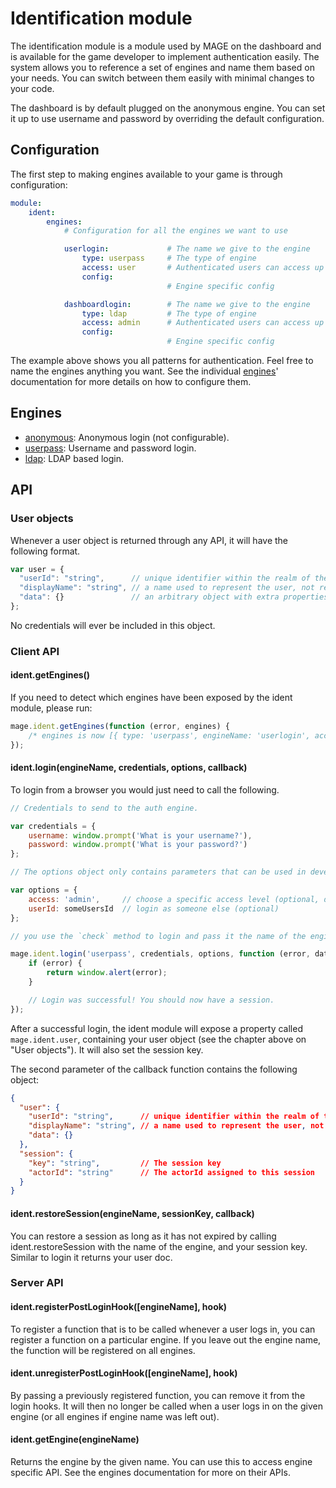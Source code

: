 # Identification module

The identification module is a module used by MAGE on the dashboard and is available for the game
developer to implement authentication easily. The system allows you to reference a set of engines
and name them based on your needs. You can switch between them easily with minimal changes to your
code.

The dashboard is by default plugged on the anonymous engine. You can set it up to use username and
password by overriding the default configuration.

## Configuration

The first step to making engines available to your game is through configuration:

```yaml
module:
    ident:
        engines:
            # Configuration for all the engines we want to use

            userlogin:             # The name we give to the engine
                type: userpass     # The type of engine
                access: user       # Authenticated users can access up to "user" level user commands.
                config:
                                   # Engine specific config

            dashboardlogin:        # The name we give to the engine
                type: ldap         # The type of engine
                access: admin      # Authenticated users can access up to "admin" level user commands.
                config:
                                   # Engine specific config
```

The example above shows you all patterns for authentication. Feel free to name the engines anything
you want. See the individual [engines](#engines)' documentation for more details on how to configure
them.

## Engines

* [anonymous](engines/anonymous/Readme.md): Anonymous login (not configurable).
* [userpass](engines/userpass/Readme.md): Username and password login.
* [ldap](engines/ldap/Readme.md): LDAP based login.

## API

### User objects

Whenever a user object is returned through any API, it will have the following format.

```javascript
var user = {
  "userId": "string",      // unique identifier within the realm of the engine
  "displayName": "string", // a name used to represent the user, not required to be unique
  "data": {}               // an arbitrary object with extra properties to describe this user
};
```

No credentials will ever be included in this object.

### Client API

#### ident.getEngines()

If you need to detect which engines have been exposed by the ident module, please run:

```javascript
mage.ident.getEngines(function (error, engines) {
	/* engines is now [{ type: 'userpass', engineName: 'userlogin', access: 'user' }, { etc }] */
});
```

#### ident.login(engineName, credentials, options, callback)

To login from a browser you would just need to call the following.

```javascript
// Credentials to send to the auth engine.

var credentials = {
	username: window.prompt('What is your username?'),
	password: window.prompt('What is your password?')
};

// The options object only contains parameters that can be used in development mode.

var options = {
	access: 'admin',     // choose a specific access level (optional, default: admin)
	userId: someUsersId  // login as someone else (optional)
};

// you use the `check` method to login and pass it the name of the engine as you have configured it.

mage.ident.login('userpass', credentials, options, function (error, data) {
	if (error) {
		return window.alert(error);
	}

	// Login was successful! You should now have a session.
});
```

After a successful login, the ident module will expose a property called `mage.ident.user`,
containing your user object (see the chapter above on "User objects").
It will also set the session key.

The second parameter of the callback function contains the following object:
```json
{
  "user": {
    "userId": "string",      // unique identifier within the realm of the engine
    "displayName": "string", // a name used to represent the user, not required to be unique
    "data": {}
  },
  "session": {
    "key": "string",         // The session key
    "actorId": "string"      // The actorId assigned to this session
  }
}
```

#### ident.restoreSession(engineName, sessionKey, callback)

You can restore a session as long as it has not expired by calling ident.restoreSession with the
name of the engine, and your session key. Similar to login it returns your user doc.

### Server API

#### ident.registerPostLoginHook([engineName], hook)

To register a function that is to be called whenever a user logs in, you can register a function on
a particular engine. If you leave out the engine name, the function will be registered on all
engines.

#### ident.unregisterPostLoginHook([engineName], hook)

By passing a previously registered function, you can remove it from the login hooks. It will then no
longer be called when a user logs in on the given engine (or all engines if engine name was left
out).

#### ident.getEngine(engineName)

Returns the engine by the given name. You can use this to access engine specific API. See the
engines documentation for more on their APIs.
